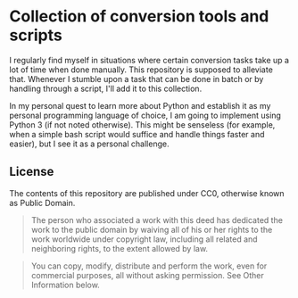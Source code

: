# Collection of conversion tools and scripts

I regularly find myself in situations where certain conversion tasks take up a lot of time when done manually. This repository is supposed to alleviate that. Whenever I stumble upon a task that can be done in batch or by handling through a script, I'll add it to this collection.

In my personal quest to learn more about Python and establish it as my personal programming language of choice, I am going to implement using Python 3 (if not noted otherwise). This might be senseless (for example, when a simple bash script would suffice and handle things faster and easier), but I see it as a personal challenge.



## License

The contents of this repository are published under CC0, otherwise known as Public Domain.

> The person who associated a work with this deed has dedicated the work to the public domain by waiving all of his or her rights to the work worldwide under copyright law, including all related and neighboring rights, to the extent allowed by law.

> You can copy, modify, distribute and perform the work, even for commercial purposes, all without asking permission. See Other Information below.
